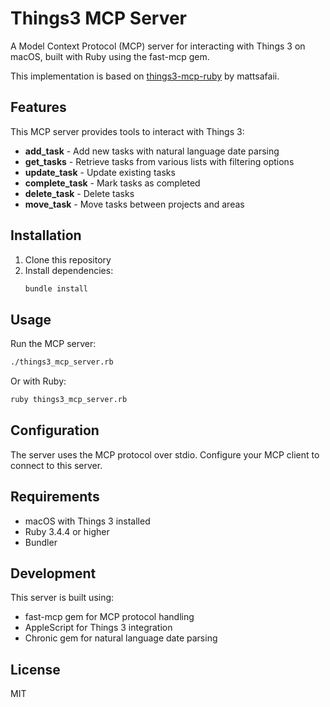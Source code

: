 # Things3 MCP Server

A Model Context Protocol (MCP) server for interacting with Things 3 on macOS, built with Ruby using the fast-mcp gem.

This implementation is based on [things3-mcp-ruby](https://github.com/mattsafaii/things3-mcp-ruby) by mattsafaii.

## Features

This MCP server provides tools to interact with Things 3:

- **add_task** - Add new tasks with natural language date parsing
- **get_tasks** - Retrieve tasks from various lists with filtering options
- **update_task** - Update existing tasks
- **complete_task** - Mark tasks as completed
- **delete_task** - Delete tasks
- **move_task** - Move tasks between projects and areas

## Installation

1. Clone this repository
2. Install dependencies:
   ```bash
   bundle install
   ```

## Usage

Run the MCP server:

```bash
./things3_mcp_server.rb
```

Or with Ruby:

```bash
ruby things3_mcp_server.rb
```

## Configuration

The server uses the MCP protocol over stdio. Configure your MCP client to connect to this server.

## Requirements

- macOS with Things 3 installed
- Ruby 3.4.4 or higher
- Bundler

## Development

This server is built using:
- fast-mcp gem for MCP protocol handling
- AppleScript for Things 3 integration
- Chronic gem for natural language date parsing

## License

MIT
